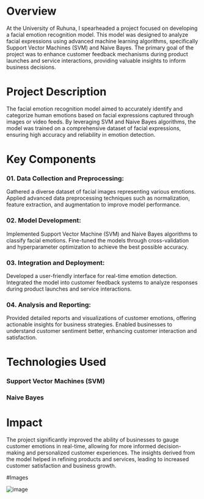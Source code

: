 # Overview
At the University of Ruhuna, I spearheaded a project focused on developing a facial emotion recognition model. This model was designed to analyze facial expressions using advanced machine learning algorithms, specifically Support Vector Machines (SVM) and Naive Bayes. The primary goal of the project was to enhance customer feedback mechanisms during product launches and service interactions, providing valuable insights to inform business decisions.

# Project Description
The facial emotion recognition model aimed to accurately identify and categorize human emotions based on facial expressions captured through images or video feeds. By leveraging SVM and Naive Bayes algorithms, the model was trained on a comprehensive dataset of facial expressions, ensuring high accuracy and reliability in emotion detection.

# Key Components
### 01. Data Collection and Preprocessing:

Gathered a diverse dataset of facial images representing various emotions.
Applied advanced data preprocessing techniques such as normalization, feature extraction, and augmentation to improve model performance.

### 02. Model Development:

Implemented Support Vector Machine (SVM) and Naive Bayes algorithms to classify facial emotions.
Fine-tuned the models through cross-validation and hyperparameter optimization to achieve the best possible accuracy.

### 03. Integration and Deployment:

Developed a user-friendly interface for real-time emotion detection.
Integrated the model into customer feedback systems to analyze responses during product launches and service interactions.

### 04. Analysis and Reporting:

Provided detailed reports and visualizations of customer emotions, offering actionable insights for business strategies.
Enabled businesses to understand customer sentiment better, enhancing customer interaction and satisfaction.

# Technologies Used

### Support Vector Machines (SVM)
### Naive Bayes

# Impact

The project significantly improved the ability of businesses to gauge customer emotions in real-time, allowing for more informed decision-making and personalized customer experiences. The insights derived from the model helped in refining products and services, leading to increased customer satisfaction and business growth.

#Images

![image](https://github.com/Nadun-Dissanayake/Face-Ditection-ML-Project/assets/139664686/39d07c95-8f81-4d48-8f29-bdd4756d8334)




